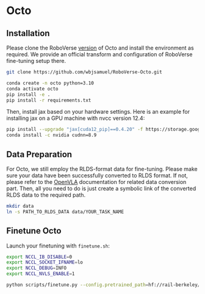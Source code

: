# Octo

## Installation
Please clone the RoboVerse [version](https://github.com/wbjsamuel/RoboVerse-Octo.git) of Octo and install the environment as required. We provide an official transform and configuration of RoboVerse fine-tuning setup there.
```bash
git clone https://github.com/wbjsamuel/RoboVerse-Octo.git

conda create -n octo python=3.10
conda activate octo
pip install -e .
pip install -r requirements.txt
```
Then, install jax based on your hardware settings. Here is an example for installing jax on a GPU machine with nvcc version 12.4:
```bash
pip install --upgrade "jax[cuda12_pip]==0.4.20" -f https://storage.googleapis.com/jax-releases/jax_cuda_releases.html
conda install -c nvidia cudnn=8.9
```
## Data Preparation
For Octo, we still employ the RLDS-format data for fine-tuning. Please make sure your data have been successfully converted to RLDS format. If not, please refer to the [OpenVLA](https://roboverse.wiki/roboverse_learn/openvla) documentation for related data conversion part. Then, all you need to do is just create a symbolic link of the converted RLDS data to the required path.
```bash
mkdir data
ln -s PATH_TO_RLDS_DATA data/YOUR_TASK_NAME
```
## Finetune Octo
Launch your finetuning with `finetune.sh`:
```bash
export NCCL_IB_DISABLE=0
export NCCL_SOCKET_IFNAME=lo
export NCCL_DEBUG=INFO
export NCCL_NVLS_ENABLE=1

python scripts/finetune.py --config.pretrained_path=hf://rail-berkeley/octo-base
```
